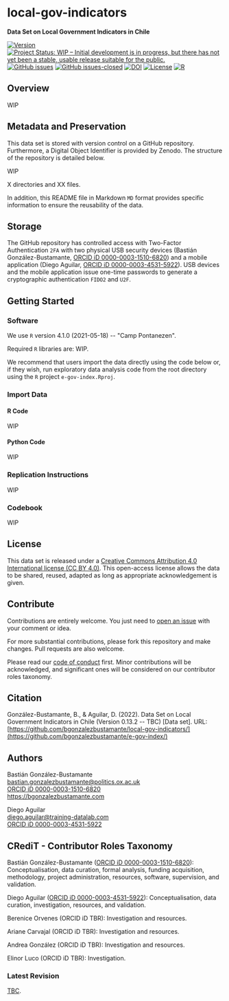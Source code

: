 # local-gov-indicators
**Data Set on Local Government Indicators in Chile**

[![Version](https://img.shields.io/badge/version-v0.12.3-blue.svg)](CHANGELOG.md) [![Project Status: WIP – Initial development is in progress, but there has not yet been a stable, usable release suitable for the public.](https://www.repostatus.org/badges/latest/wip.svg)](STATUS.md) [![GitHub issues](https://img.shields.io/github/issues/bgonzalezbustamante/local-gov-indicators.svg)](https://github.com/bgonzalezbustamante/local-gov-indicators/issues/) [![GitHub issues-closed](https://img.shields.io/github/issues-closed/bgonzalezbustamante/local-gov-indicators.svg)](https://github.com/bgonzalezbustamante/local-gov-indicators/issues?q=is%3Aissue+is%3Aclosed) [![DOI](https://img.shields.io/badge/DOI-TBC-blue)](CHANGELOG.md) [![License](https://img.shields.io/badge/license-CC--BY--4.0-black)](LICENSE.md) [![R](https://img.shields.io/badge/made%20with-R%20v4.1.0-1f425f.svg)](https://cran.r-project.org/)

## Overview

WIP

## Metadata and Preservation

This data set is stored with version control on a GitHub repository. Furthermore, a Digital Object Identifier is provided by Zenodo. The structure of the repository is detailed below.

WIP

X directories and XX files.

In addition, this README file in Markdown `MD` format provides specific information to ensure the reusability of the data.

## Storage

The GitHub repository has controlled access with Two-Factor Authentication `2FA` with two physical USB security devices (Bastián González-Bustamante, [ORCID iD 0000-0003-1510-6820](https://orcid.org/0000-0003-1510-6820)) and a mobile application (Diego Aguilar, [ORCID iD 0000-0003-4531-5922](https://orcid.org/0000-0003-4531-5922)). USB devices and the mobile application issue one-time passwords to generate a cryptographic authentication `FIDO2` and `U2F`.

## Getting Started

### Software

We use `R` version 4.1.0 (2021-05-18) -- "Camp Pontanezen".

Required `R` libraries are: WIP.

We recommend that users import the data directly using the code below or, if they wish, run exploratory data analysis code from the root directory using the `R` project `e-gov-index.Rproj`.

### Import Data

#### R Code

WIP

#### Python Code

WIP

### Replication Instructions

WIP

### Codebook

WIP

## License

This data set is released under a [Creative Commons Attribution 4.0 International license (CC BY 4.0)](LICENSE.md). This open-access license allows the data to be shared, reused, adapted as long as appropriate acknowledgement is given.

## Contribute

Contributions are entirely welcome. You just need to [open an issue](https://github.com/bgonzalezbustamante/local-gov-indicators/issues/new) with your comment or idea.

For more substantial contributions, please fork this repository and make changes. Pull requests are also welcome.

Please read our [code of conduct](CODE_OF_CONDUCT.md) first. Minor contributions will be acknowledged, and significant ones will be considered on our contributor roles taxonomy.

## Citation

González-Bustamante, B., & Aguilar, D. (2022). Data Set on Local Government Indicators in Chile (Version 0.13.2 -- TBC) [Data set]. URL: [https://github.com/bgonzalezbustamante/local-gov-indicators/](https://github.com/bgonzalezbustamante/e-gov-index/)

## Authors

Bastián González-Bustamante \
bastian.gonzalezbustamante@politics.ox.ac.uk \
[ORCID iD 0000-0003-1510-6820](https://orcid.org/0000-0003-1510-6820) \
https://bgonzalezbustamante.com

Diego Aguilar \
diego.aguilar@training-datalab.com \
[ORCID iD 0000-0003-4531-5922](https://orcid.org/0000-0003-4531-5922)

## CRediT - Contributor Roles Taxonomy

Bastián González-Bustamante ([ORCID iD 0000-0003-1510-6820](https://orcid.org/0000-0003-1510-6820)): Conceptualisation, data curation, formal analysis, funding acquisition, methodology, project administration, resources, software, supervision, and validation.

Diego Aguilar ([ORCID iD 0000-0003-4531-5922](https://orcid.org/0000-0003-4531-5922)): Conceptualisation, data curation, investigation, resources, and validation.

Berenice Orvenes (ORCID iD TBR): Investigation and resources.

Ariane Carvajal (ORCID iD TBR): Investigation and resources.

Andrea González (ORCID iD TBR): Investigation and resources.

Elinor Luco (ORCID iD TBR): Investigation.

### Latest Revision

[TBC](CHANGELOG.md).
